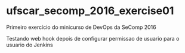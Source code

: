 # ufscar_secomp_2016_exercise01
Primeiro exercício do minicurso de DevOps da SeComp 2016

Testando web hook depois de configurar permissao de usuario para o usuario do Jenkins
